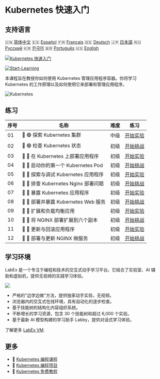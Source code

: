 # Kubernetes 快速入门

## 支持语言

🇨🇳 [简体中文](README_zh.md) 🇪🇸 [Español](README_es.md) 🇫🇷 [Français](README_fr.md) 🇩🇪 [Deutsch](README_de.md) 🇯🇵 [日本語](README_ja.md) 🇷🇺 [Русский](README_ru.md) 🇰🇷 [한국어](README_ko.md) 🇧🇷 [Português](README_pt.md) 🇺🇸 [English](README.md) 

[![Kubernetes 快速入门](https://cover-creator.labex.io/quick-start-with-kubernetes.png?lang=zh)](https://labex.io/zh/courses/quick-start-with-kubernetes)

[![Start-Learning](https://img.shields.io/badge/Start-Learning-whitesmoke?style=for-the-badge)](https://labex.io/zh/courses/quick-start-with-kubernetes)

本课程旨在教授你如何使用 Kubernetes 管理应用程序容器。你将学习 Kubernetes 的工作原理以及如何使用它来部署和管理应用程序。

![Kubernetes](https://img.shields.io/badge/Kubernetes-whitesmoke?style=for-the-badge&logo=kubernetes)


## 练习

|   序号 | 名称                                 | 难度   | 练习                                                                                                                             |
|--------|--------------------------------------|--------|----------------------------------------------------------------------------------------------------------------------------------|
|     01 | 📖 🟢 探索 Kubernetes 集群           | 中级   | <a target='_blank' href='https://labex.io/zh/tutorials/kubernetes-explore-the-kubernetes-cluster-434519'>开始实验</a>            |
|     02 | 🎯 🟢 检查 Kubernetes 状态           | 初级   | <a target='_blank' href='https://labex.io/zh/labs/kubernetes-check-kubernetes-status-434775'>开始挑战</a>                        |
|     03 | 📖 🔵 在 Kubernetes 上部署应用程序   | 初级   | <a target='_blank' href='https://labex.io/zh/tutorials/kubernetes-deploy-applications-on-kubernetes-434644'>开始实验</a>         |
|     04 | 🎯 🔵 启动你的第一个 Kubernetes Pod  | 初级   | <a target='_blank' href='https://labex.io/zh/tutorials/kubernetes-launch-your-first-kubernetes-pod-434769'>开始挑战</a>          |
|     05 | 📖 🔵 探索与调试 Kubernetes 应用程序 | 初级   | <a target='_blank' href='https://labex.io/zh/tutorials/kubernetes-explore-and-debug-kubernetes-applications-434645'>开始实验</a> |
|     06 | 🎯 🔵 排查 Kubernetes Nginx 部署问题 | 初级   | <a target='_blank' href='https://labex.io/zh/labs/kubernetes-troubleshoot-kubernetes-nginx-deployment-434782'>开始挑战</a>       |
|     07 | 📖 🔵 暴露 Kubernetes 应用程序       | 初级   | <a target='_blank' href='https://labex.io/zh/tutorials/kubernetes-expose-kubernetes-applications-434647'>开始实验</a>            |
|     08 | 🎯 🔵 部署并暴露 Kubernetes Web 服务 | 初级   | <a target='_blank' href='https://labex.io/zh/labs/kubernetes-deploy-and-expose-kubernetes-web-services-434804'>开始挑战</a>      |
|     09 | 📖 🔵 扩展和负载均衡应用             | 初级   | <a target='_blank' href='https://labex.io/zh/tutorials/kubernetes-scale-and-load-balance-applications-434648'>开始实验</a>       |
|     10 | 🎯 🔵 将 NGINX 部署扩展到六个副本    | 初级   | <a target='_blank' href='https://labex.io/zh/labs/kubernetes-scale-nginx-deployment-to-six-replicas-434818'>开始挑战</a>         |
|     11 | 📖 🔵 更新与回滚应用程序             | 初级   | <a target='_blank' href='https://labex.io/zh/tutorials/kubernetes-update-and-rollback-applications-434649'>开始实验</a>          |
|     12 | 🎯 🔵 部署与更新 NGINX 微服务        | 初级   | <a target='_blank' href='https://labex.io/zh/tutorials/kubernetes-deploy-and-update-nginx-microservice-434821'>开始挑战</a>      |

## 学习环境

LabEx 是一个专注于编程和技术的交互式动手学习平台。它结合了实验室、AI 辅助和虚拟机，提供无视频的实践学习体验。

![](https://tutorial-screenshot.getvm.io/images/vm-1725247253.png)

- 严格的"边学边做"方法，提供独家动手实验，无视频。
- 浏览器内的交互式在线环境，具有自动化的逐步检查。
- 基于技能树的结构化内容组织系统。
- 不断增长的学习资源，包含 30 个技能树和超过 6,000 个实验。
- 基于最新 AI 模型构建的学习助手 Labby，提供对话式学习体验。

了解更多 [LabEx VM](https://support.labex.io/using-labex/virtual-machine).

## 更多

- 🔗 [Kubernetes 编程课程](https://github.com/labex-labs/awesome-programming-courses)
- 🔗 [Kubernetes 编程项目](https://github.com/labex-labs/awesome-programming-projects)
- 🔗 [Kubernetes 免费教程](https://github.com/labex-labs/kubernetes-free-tutorials)

